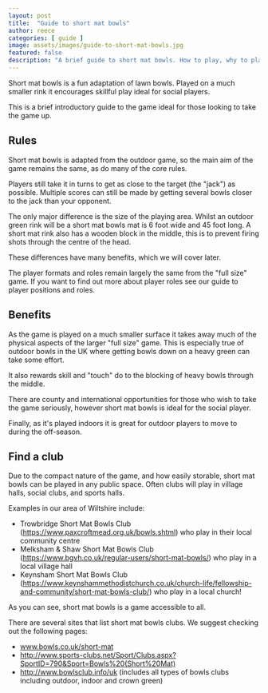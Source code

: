 ```yaml
---
layout: post
title:  "Guide to short mat bowls"
author: reece
categories: [ guide ]
image: assets/images/guide-to-short-mat-bowls.jpg
featured: false
description: "A brief guide to short mat bowls. How to play, why to play and where to play near you"
---
```


Short mat bowls is a fun adaptation of lawn bowls. Played on a much smaller rink it encourages skillful play ideal for social players.

This is a brief introductory guide to the game ideal for those looking to take the game up.

## Rules

Short mat bowls is adapted from the outdoor game, so the main aim of the game remains the same, as do many of the core rules.

Players still take it in turns to get as close to the target (the "jack") as possible. Multiple scores can still be made by getting several bowls closer to the jack than your opponent.

The only major difference is the size of the playing area. Whilst an outdoor green rink will be a short mat bowls mat is 6 foot wide and 45 foot long. A short mat rink also has a wooden block in the middle, this is to prevent firing shots through the centre of the head.

These differences have many benefits, which we will cover later.

The player formats and roles remain largely the same from the "full size" game. If you want to find out more about player roles see our guide to player positions and roles.


## Benefits

As the game is played on a much smaller surface it takes away much of the physical aspects of the larger "full size" game. This is especially true of outdoor bowls in the UK where getting bowls down on a heavy green can take some effort.

It also rewards skill and "touch" do to the blocking of heavy bowls through the middle.

There are county and international opportunities for those who wish to take the game seriously, however short mat bowls is ideal for the social player.

Finally, as it's played indoors it is great for outdoor players to move to during the off-season.

## Find a club

Due to the compact nature of the game, and how easily storable, short mat bowls can be played in any public space. Often clubs will play in village halls, social clubs, and sports halls.

Examples in our area of Wiltshire include:

* Trowbridge Short Mat Bowls Club (https://www.paxcroftmead.org.uk/bowls.shtml) who play in their local community centre
* Melksham & Shaw Short Mat Bowls Club (https://www.bgvh.co.uk/regular-users/short-mat-bowls/) who play in a local village hall
* Keynsham Short Mat Bowls Club (https://www.keynshammethodistchurch.co.uk/church-life/fellowship-and-community/short-mat-bowls-club/) who play in a local church!

As you can see, short mat bowls is a game accessible to all.

There are several sites that list short mat bowls clubs. We suggest checking out the following pages:

* www.bowls.co.uk/short-mat
* http://www.sports-clubs.net/Sport/Clubs.aspx?SportID=790&Sport=Bowls%20(Short%20Mat)
* http://www.bowlsclub.info/uk (includes all types of bowls clubs including outdoor, indoor and crown green)
